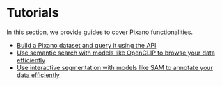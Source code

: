 # Tutorials

In this section, we provide guides to cover Pixano functionalities.

- [Build a Pixano dataset and query it using the API](./dataset.md)
- [Use semantic search with models like OpenCLIP to browse your data efficiently](./semantic_search.md)
- [Use interactive segmentation with models like SAM to annotate your data efficiently](./interactive_segmentation.md)
